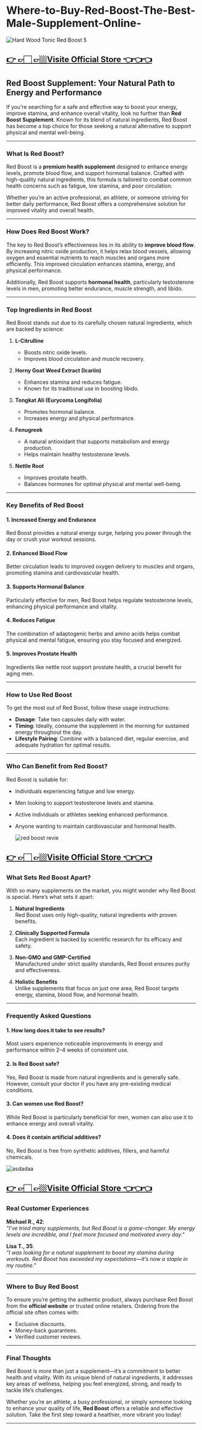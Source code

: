 # Where-to-Buy-Red-Boost-The-Best-Male-Supplement-Online-


![Hard Wood Tonic Red Boost 5](https://github.com/user-attachments/assets/074f3e41-d4ba-4123-a4fe-93714a67f7f9)

## [👉 👉🏻 👉🏼Visite Official Store 👈👈👈](https://tinyurl.com/zdyk95zm )

## **Red Boost Supplement: Your Natural Path to Energy and Performance**

If you're searching for a safe and effective way to boost your energy, improve stamina, and enhance overall vitality, look no further than **Red Boost Supplement**. Known for its blend of natural ingredients, Red Boost has become a top choice for those seeking a natural alternative to support physical and mental well-being.

---

### **What Is Red Boost?**

Red Boost is a **premium health supplement** designed to enhance energy levels, promote blood flow, and support hormonal balance. Crafted with high-quality natural ingredients, this formula is tailored to combat common health concerns such as fatigue, low stamina, and poor circulation.

Whether you’re an active professional, an athlete, or someone striving for better daily performance, Red Boost offers a comprehensive solution for improved vitality and overall health.

---

### **How Does Red Boost Work?**

The key to Red Boost’s effectiveness lies in its ability to **improve blood flow**. By increasing nitric oxide production, it helps relax blood vessels, allowing oxygen and essential nutrients to reach muscles and organs more efficiently. This improved circulation enhances stamina, energy, and physical performance.

Additionally, Red Boost supports **hormonal health**, particularly testosterone levels in men, promoting better endurance, muscle strength, and libido.

---

### **Top Ingredients in Red Boost**

Red Boost stands out due to its carefully chosen natural ingredients, which are backed by science:

1. **L-Citrulline**  
   - Boosts nitric oxide levels.  
   - Improves blood circulation and muscle recovery.

2. **Horny Goat Weed Extract (Icariin)**  
   - Enhances stamina and reduces fatigue.  
   - Known for its traditional use in boosting libido.

3. **Tongkat Ali (Eurycoma Longifolia)**  
   - Promotes hormonal balance.  
   - Increases energy and physical performance.

4. **Fenugreek**  
   - A natural antioxidant that supports metabolism and energy production.  
   - Helps maintain healthy testosterone levels.

5. **Nettle Root**  
   - Improves prostate health.  
   - Balances hormones for optimal physical and mental well-being.

---

### **Key Benefits of Red Boost**

#### **1. Increased Energy and Endurance**  
Red Boost provides a natural energy surge, helping you power through the day or crush your workout sessions.

#### **2. Enhanced Blood Flow**  
Better circulation leads to improved oxygen delivery to muscles and organs, promoting stamina and cardiovascular health.

#### **3. Supports Hormonal Balance**  
Particularly effective for men, Red Boost helps regulate testosterone levels, enhancing physical performance and vitality.

#### **4. Reduces Fatigue**  
The combination of adaptogenic herbs and amino acids helps combat physical and mental fatigue, ensuring you stay focused and energized.

#### **5. Improves Prostate Health**  
Ingredients like nettle root support prostate health, a crucial benefit for aging men.

---

### **How to Use Red Boost**

To get the most out of Red Boost, follow these usage instructions:  
- **Dosage**: Take two capsules daily with water.  
- **Timing**: Ideally, consume the supplement in the morning for sustained energy throughout the day.  
- **Lifestyle Pairing**: Combine with a balanced diet, regular exercise, and adequate hydration for optimal results.

---

### **Who Can Benefit from Red Boost?**

Red Boost is suitable for:  
- Individuals experiencing fatigue and low energy.  
- Men looking to support testosterone levels and stamina.  
- Active individuals or athletes seeking enhanced performance.  
- Anyone wanting to maintain cardiovascular and hormonal health.

  ![red boost revie](https://github.com/user-attachments/assets/ff34ebd0-d9a0-483d-9408-601a0e81cac9)


## [👉 👉🏻 👉🏼Visite Official Store 👈👈👈](https://tinyurl.com/zdyk95zm )

### **What Sets Red Boost Apart?**

With so many supplements on the market, you might wonder why Red Boost is special. Here’s what sets it apart:

1. **Natural Ingredients**  
   Red Boost uses only high-quality, natural ingredients with proven benefits.

2. **Clinically Supported Formula**  
   Each ingredient is backed by scientific research for its efficacy and safety.

3. **Non-GMO and GMP-Certified**  
   Manufactured under strict quality standards, Red Boost ensures purity and effectiveness.

4. **Holistic Benefits**  
   Unlike supplements that focus on just one area, Red Boost targets energy, stamina, blood flow, and hormonal health.

---

### **Frequently Asked Questions**

#### **1. How long does it take to see results?**  
Most users experience noticeable improvements in energy and performance within 2–4 weeks of consistent use.

#### **2. Is Red Boost safe?**  
Yes, Red Boost is made from natural ingredients and is generally safe. However, consult your doctor if you have any pre-existing medical conditions.

#### **3. Can women use Red Boost?**  
While Red Boost is particularly beneficial for men, women can also use it to enhance energy and overall vitality.

#### **4. Does it contain artificial additives?**  
No, Red Boost is free from synthetic additives, fillers, and harmful chemicals.

![asdadaa](https://github.com/user-attachments/assets/fc3a633e-e2a9-45df-915e-510d02f7158f)

## [👉 👉🏻 👉🏼Visite Official Store 👈👈👈](https://tinyurl.com/zdyk95zm )

### **Real Customer Experiences**

**Michael R., 42**:  
*"I’ve tried many supplements, but Red Boost is a game-changer. My energy levels are incredible, and I feel more focused and motivated every day."*

**Lisa T., 35**:  
*"I was looking for a natural supplement to boost my stamina during workouts. Red Boost has exceeded my expectations—it’s now a staple in my routine."*

---

### **Where to Buy Red Boost**

To ensure you’re getting the authentic product, always purchase Red Boost from the **official website** or trusted online retailers. Ordering from the official site often comes with:  
- Exclusive discounts.  
- Money-back guarantees.  
- Verified customer reviews.  

---

### **Final Thoughts**

Red Boost is more than just a supplement—it’s a commitment to better health and vitality. With its unique blend of natural ingredients, it addresses key areas of wellness, helping you feel energized, strong, and ready to tackle life’s challenges.

Whether you’re an athlete, a busy professional, or simply someone looking to enhance your quality of life, **Red Boost** offers a reliable and effective solution. Take the first step toward a healthier, more vibrant you today!

---
